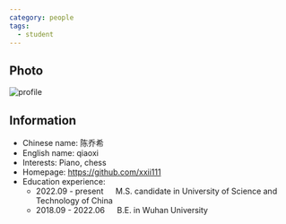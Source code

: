 ```yaml
---
category: people
tags:
  - student
---
```


## Photo

![profile](https://user-images.githubusercontent.com/116997215/198896739-dff44835-4774-4b47-867f-446d59371dde.jpg)

## Information

- Chinese name: 陈乔希
- English name: qiaoxi
- Interests: Piano, chess
- Homepage: <https://github.com/xxii111>
- Education experience:
    - 2022.09 - present  &emsp;  M.S. candidate in University of Science and Technology of China
    - 2018.09 - 2022.06  &emsp;  B.E. in Wuhan University

